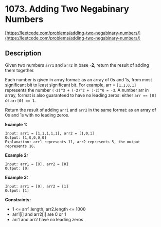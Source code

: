 # 1073. Adding Two Negabinary Numbers

[https://leetcode.com/problems/adding-two-negabinary-numbers/](https://leetcode.com/problems/adding-two-negabinary-numbers/)

## Description

Given two numbers `arr1` and `arr2` in base **-2**, return the result of adding them together.

Each number is given in array format:  as an array of 0s and 1s, from most significant bit to least significant bit.  For example, arr = `[1,1,0,1]` represents the number `(-2)^3 + (-2)^2 + (-2)^0 = -3`.  A number arr in array, format is also guaranteed to have no leading zeros: either `arr == [0]` or `arr[0] == 1`.

Return the result of adding `arr1` and `arr2` in the same format: as an array of 0s and 1s with no leading zeros.



**Example 1:**

    Input: arr1 = [1,1,1,1,1], arr2 = [1,0,1]
    Output: [1,0,0,0,0]
    Explanation: arr1 represents 11, arr2 represents 5, the output represents 16.

**Example 2:**

    Input: arr1 = [0], arr2 = [0]
    Output: [0]

**Example 3:**

    Input: arr1 = [0], arr2 = [1]
    Output: [1]


**Constraints:**

* 1 <= arr1.length, arr2.length <= 1000
* arr1[i] and arr2[i] are 0 or 1
* arr1 and arr2 have no leading zeros
